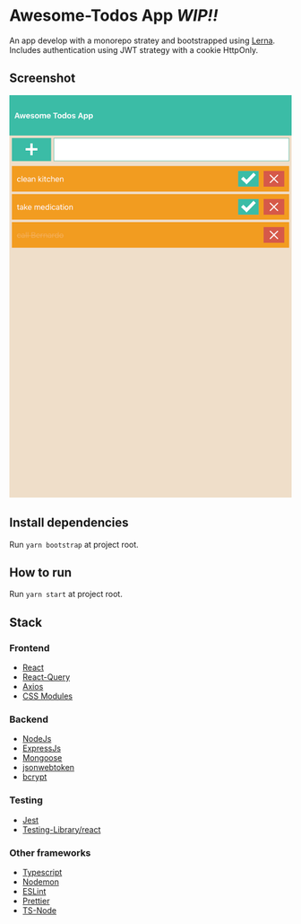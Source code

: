 # Awesome-Todos App *WIP!!*

An app develop with a monorepo stratey and bootstrapped using [Lerna](https://github.com/lerna/lerna).
Includes authentication using JWT strategy with a cookie HttpOnly.

## Screenshot

![Screen Shot](./screenshots/screen_shot_19_07_20.png)

## Install dependencies

Run `yarn bootstrap` at project root.

## How to run

Run `yarn start` at project root.

## Stack

### Frontend
- [React](https://github.com/facebook/react)
- [React-Query](https://github.com/tannerlinsley/react-query)
- [Axios](https://github.com/axios/axios)
- [CSS Modules](https://github.com/css-modules/css-modules)

### Backend
- [NodeJs](https://github.com/nodejs)
- [ExpressJs](https://github.com/expressjs/express)
- [Mongoose](https://github.com/Automattic/mongoose)
- [jsonwebtoken](https://github.com/auth0/node-jsonwebtoken)
- [bcrypt](https://github.com/kelektiv/node.bcrypt.js)

### Testing
- [Jest](https://github.com/facebook/jest)
- [Testing-Library/react](https://testing-library.com/docs/react-testing-library/intro)

### Other frameworks
- [Typescript](https://github.com/microsoft/TypeScript)
- [Nodemon](https://github.com/remy/nodemon)
- [ESLint](https://github.com/eslint/eslint)
- [Prettier](https://github.com/prettier/prettier)
- [TS-Node](https://github.com/TypeStrong/ts-node)
